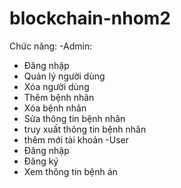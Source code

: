 ﻿# blockchain-nhom2
Chức năng:
-Admin:
+ Đăng nhập
+ Quản lý người dùng
+ Xóa người dùng
+ Thêm bệnh nhân
+ Xóa bệnh nhân
+ Sửa thông tin bệnh nhân
+ truy xuất thông tin bệnh nhân
+ thêm mới tài khoản
-User
+ Đăng nhập
+ Đăng ký
+ Xem thông tin bệnh án

